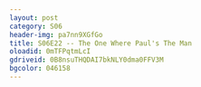 ```yaml
---
layout: post 
category: S06 
header-img: pa7nn9XGfGo 
title: S06E22 -- The One Where Paul's The Man 
oloadid: 0mTFPqtmLcI
gdriveid: 0B8nsuTHQDAI7bkNLY0dma0FFV3M 
bgcolor: 046158
--- 
```

<!--more--> 
